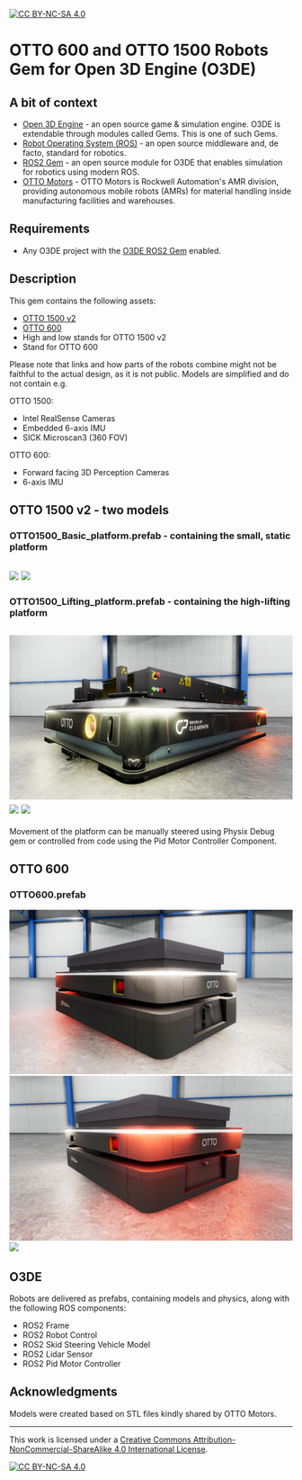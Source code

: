 [![CC BY-NC-SA 4.0][cc-by-nc-sa-shield]][cc-by-nc-sa]

# OTTO 600 and OTTO 1500 Robots Gem for Open 3D Engine (O3DE)

## A bit of context

* [Open 3D Engine](https:://o3de.org) - an open source game & simulation engine. O3DE is extendable through modules called Gems. This is one of such Gems.
* [Robot Operating System (ROS)](https://docs.ros.org/en/rolling/index.html) - an open source middleware and, de facto, standard for robotics.
* [ROS2 Gem](https://github.com/o3de/o3de-extras/tree/development/Gems/ROS2) - an open source module for O3DE that enables simulation for robotics using modern ROS.
* [OTTO Motors](https://ottomotors.com/) - OTTO Motors is Rockwell Automation's AMR division, providing autonomous mobile robots (AMRs) for material handling inside manufacturing facilities and warehouses.

## Requirements
- Any O3DE project with the [O3DE ROS2 Gem](https://github.com/o3de/o3de-extras/tree/development/Gems/ROS2) enabled.

## Description
This gem contains the following assets:
- [OTTO 1500 v2](https://ottomotors.com/1500)
- [OTTO 600](https://ottomotors.com/600)
- High and low stands for OTTO 1500 v2
- Stand for OTTO 600

Please note that links and how parts of the robots combine might not be faithful to the actual design, as it is not public. Models are simplified and do not contain e.g. 

OTTO 1500:
- Intel RealSense Cameras
- Embedded 6-axis IMU
- SICK Microscan3 (360 FOV)

OTTO 600:
- Forward facing 3D Perception Cameras
- 6-axis IMU

## OTTO 1500 v2 - two models

### OTTO1500_Basic_platform.prefab - containing the small, static platform
![](docs/images/OTTO1500_Basic_platform_front.png) <!-- TODO: change image with new fixed model -->
![](docs/images/OTTO1500_Basic_platform_top.png)
---

### OTTO1500_Lifting_platform.prefab - containing the high-lifting platform
![](docs/images/OTTO1500_Lifting_platform_front.png) <!-- TODO: change image with new fixed model -->
![](docs/images/OTTO1500_Lifting_platform_lift.png) <!-- TODO: change image with new fixed model -->
![](docs/images/OTTO1500_Lifting_platform_top.png)
---
Movement of the platform can be manually steered using Physix Debug gem or controlled from code using the Pid Motor Controller Component.

## OTTO 600
### OTTO600.prefab
![](docs/images/OTTO600_front.png)
![](docs/images/OTTO600_back.png)
![](docs/images/OTTO600_top.png)

## O3DE 
Robots are delivered as prefabs, containing models and physics, along with the following ROS components:
- ROS2 Frame
- ROS2 Robot Control
- ROS2 Skid Steering Vehicle Model
- ROS2 Lidar Sensor
- ROS2 Pid Motor Controller

## Acknowledgments

Models were created based on STL files kindly shared by OTTO Motors.

---

This work is licensed under a
[Creative Commons Attribution-NonCommercial-ShareAlike 4.0 International License][cc-by-nc-sa].

[![CC BY-NC-SA 4.0][cc-by-nc-sa-image]][cc-by-nc-sa]

[cc-by-nc-sa]: http://creativecommons.org/licenses/by-nc-sa/4.0/
[cc-by-nc-sa-image]: https://licensebuttons.net/l/by-nc-sa/4.0/88x31.png
[cc-by-nc-sa-shield]: https://img.shields.io/badge/License-CC%20BY--NC--SA%204.0-lightgrey.svg
